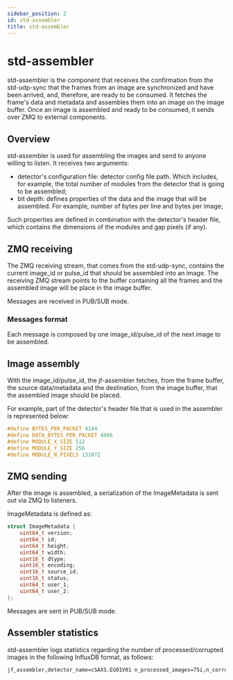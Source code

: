 ```yaml
---
sidebar_position: 2
id: std-assembler
title: std-assembler
---
```


# std-assembler

std-assembler is the component that receives the confirmation from the std-udp-sync that the frames from an image are synchronized and have been arrived, and, therefore, are ready to be consumed. It fetches the frame's data and metadata and assembles them into an image on the image buffer. Once an image is assembled and ready to be consumed, it sends over ZMQ to external components. 

## Overview

std-assembler is used for assembling the images and send to anyone willing to listen. It receives two arguments:

- detector's configuration file: detector config file path. Which includes, for example, the total number of modules from the detector that is going to be assembled;
- bit depth: defines properties of the data and the image that will be assembled. For example, number of bytes per line and bytes per image;

Such properties are defined in combination with the detector's header file, which contains the dimensions of the modules and gap pixels (if any).


## ZMQ receiving

The ZMQ receiving stream, that comes from the std-udp-sync, contains the current image_id or pulse_id that should be assembled into an image. The receiving ZMQ stream points to the buffer containing all the frames and the assembled image will be place in the image buffer.

Messages are received in PUB/SUB mode.

### Messages format

Each message is composed by one image_id/pulse_id of the next image to be assembled.

## Image assembly

With the image_id/pulse_id, the jf-assembler fetches, from the frame buffer, the source data/metadata and the destination, from the image buffer, that the assembled image should be placed.

For example, part of the detector's header file that is used in the assembler is represented below: 

```c++
#define BYTES_PER_PACKET 4144
#define DATA_BYTES_PER_PACKET 4096
#define MODULE_X_SIZE 512
#define MODULE_Y_SIZE 256
#define MODULE_N_PIXELS 131072
```

## ZMQ sending

After the image is assembled, a serialization of the ImageMetadata is sent out via ZMQ to listeners.

ImageMetadata is defined as:

```c++
struct ImageMetadata {
    uint64_t version;
    uint64_t id;
    uint64_t height;
    uint64_t width;
    uint16_t dtype;
    uint16_t encoding;
    uint16_t source_id;
    uint16_t status;
    uint64_t user_1;
    uint64_t user_2;
};
```

Messages are sent in PUB/SUB mode.


## Assembler statistics

std-assembler logs statistics regarding the number of processed/corrupted images in the following InfluxDB format, as follows:

```bash
jf_assembler,detector_name=cSAXS.EG01V01 n_processed_images=75i,n_corrupted_images=0i,n_sync_lost_images=0i,repetition_rate=7i 1627041094036574745
```